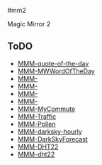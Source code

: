 #mm2

Magic Mirror 2

## ToDO

* [MMM-quote-of-the-day](https://github.com/Sispheor/MMM-quote-of-the-day)
* [MMM-MWWordOfTheDay](https://github.com/bittiez/MMM-MWWordOfTheDay)
* [MMM-](https://github.com/AdamMoses-GitHub/MMM-ImageSlideshow)
* [MMM-](https://github.com/eouia/MMM-GooglePhotos)
* [MMM-](https://github.com/darickc/MMM-BackgroundSlideshow)
* [MMM-](https://github.com/ianperrin/MMM-NetworkScanner)
* [MMM-MyCommute](https://github.com/qistoph/MMM-MyCommute)
* [MMM-Traffic](https://github.com/SamLewis0602/MMM-Traffic)
* [MMM-Pollen](https://github.com/vincep5/MMM-Pollen)
* [MMM-darksky-hourly](https://github.com/jacquesCedric/MMM-darksky-hourly)
* [MMM-DarkSkyForecast](https://github.com/jclarke0000/MMM-DarkSkyForecast)
* [MMM-DHT22](https://github.com/Bangee44/MMM-DHT22)
* [MMM-dht22](https://github.com/nebulx29/MMM-dht22)
